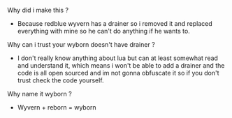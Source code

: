 Why did i make this ?
- Because redblue wyvern has a drainer so i removed it and replaced everything with mine so he can't do anything if he wants to.

Why can i trust your wyborn doesn't have drainer ?
- I don't really know anything about lua but can at least somewhat read and understand it, which means i won't be able to add a drainer and the code is all open sourced and im not gonna obfuscate it so if you don't trust check the code yourself.

Why name it wyborn ?
- Wyvern + reborn = wyborn

